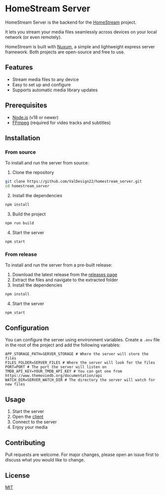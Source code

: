 # HomeStream Server
HomeStream Server is the backend for the [HomeStream](https://github.com/ValDesign22/homestream_client) project.

It lets you stream your media files seamlessly across devices on your local network (or even remotely).

HomeStream is built with [Nuxum](https://github.com/nuxum/nuxum), a simple and lightweight express server framework. Both projects are open-source and free to use.

## Features
- Stream media files to any device
- Easy to set up and configure
- Supports automatic media library updates

## Prerequisites
- [Node.js](https://nodejs.org/en/download/) (v18 or newer)
- [FFmpeg](https://ffmpeg.org/download.html) (required for video tracks and subtitles)

## Installation
### From source
To install and run the server from source:
1. Clone the repository
```bash
git clone https://github.com/ValDesign22/homestream_server.git
cd homestream_server
```
2. Install the dependencies
```bash
npm install
```
3. Build the project
```bash
npm run build
```
4. Start the server
```bash
npm start
```

### From release
To install and run the server from a pre-built release:
1. Download the latest release from the [releases page](https://github.com/ValDesign22/homestream_server/releases)
2. Extract the files and navigate to the extracted folder
3. Install the dependencies
```bash
npm install
```
4. Start the server
```bash
npm start
```

## Configuration
You can configure the server using environment variables. Create a `.env` file in the root of the project and add the following variables:
```env
APP_STORAGE_PATH=SERVER_STORAGE # Where the server will store the files
FILES_FOLDER=SERVER_FILES # Where the server will look for the files
PORT=PORT # The port the server will listen on
TMDB_API_KEY=YOUR_TMDB_API_KEY # You can get one from https://www.themoviedb.org/documentation/api
WATCH_DIR=SERVER_WATCH_DIR # The directory the server will watch for new files
```

## Usage
1. Start the server
2. Open the [client](https://github.com/ValDesign22/homestream_client)
3. Connect to the server
4. Enjoy your media

## Contributing
Pull requests are welcome. For major changes, please open an issue first to discuss what you would like to change.

## License
[MIT](#LICENSE)
```
